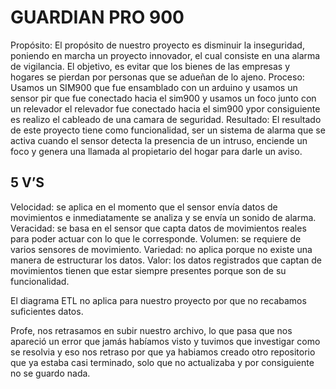 # GUARDIAN PRO 900

Propósito: El propósito de nuestro proyecto es disminuir la inseguridad, poniendo en marcha un proyecto innovador, el cual consiste en una alarma de vigilancia. El objetivo, es evitar que los bienes de las empresas y hogares se pierdan por personas que se adueñan de lo ajeno.
Proceso: Usamos un SIM900 que fue ensamblado con un arduino y usamos un sensor pir que fue conectado hacia el sim900 y usamos un foco junto con un relevador el relevador fue conectado hacia el sim900  ypor consiguiente es realizo el cableado de una camara de seguridad.
Resultado: El resultado de este proyecto tiene como funcionalidad, ser un sistema de alarma que se activa cuando el sensor detecta la presencia de un intruso, enciende un foco y genera una llamada al propietario del hogar para darle un aviso.

## 5 V’S
Velocidad: se aplica en el momento que el sensor envía datos de movimientos e inmediatamente se analiza y se envía un sonido de alarma.
Veracidad: se basa en el sensor que capta datos de movimientos reales para poder actuar con lo que le corresponde.
Volumen: se requiere de varios sensores de movimiento.
Variedad: no aplica porque no existe una manera de estructurar los datos.
Valor: los datos registrados que captan de movimientos tienen que estar siempre presentes porque son de su funcionalidad.

El diagrama ETL no aplica para nuestro proyecto por que no recabamos suficientes datos.

Profe, nos retrasamos en subir nuestro archivo, lo que pasa que nos apareció un error que jamás habíamos visto y tuvimos que investigar como se resolvia y eso nos retraso por que ya habiamos creado otro repositorio que ya estaba casi terminado, solo que no actualizaba y por consiguiente no se guardo nada.
